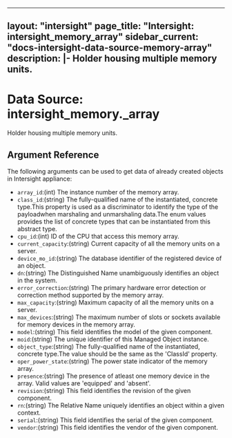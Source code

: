 
---
layout: "intersight"
page_title: "Intersight: intersight_memory_array"
sidebar_current: "docs-intersight-data-source-memory-array"
description: |-
Holder housing multiple memory units.
---

# Data Source: intersight_memory._array
Holder housing multiple memory units.
## Argument Reference
The following arguments can be used to get data of already created objects in Intersight appliance:
* `array_id`:(int) The instance number of the memory array. 
* `class_id`:(string) The fully-qualified name of the instantiated, concrete type.This property is used as a discriminator to identify the type of the payloadwhen marshaling and unmarshaling data.The enum values provides the list of concrete types that can be instantiated from this abstract type. 
* `cpu_id`:(int) ID of the CPU that access this memory array. 
* `current_capacity`:(string) Current capacity of all the memory units on a server. 
* `device_mo_id`:(string) The database identifier of the registered device of an object. 
* `dn`:(string) The Distinguished Name unambiguously identifies an object in the system. 
* `error_correction`:(string) The primary hardware error detection or correction method supported by the memory array. 
* `max_capacity`:(string) Maximum capacity of all the memory units on a server. 
* `max_devices`:(string) The maximum number of slots or sockets available for memory devices in the memory array. 
* `model`:(string) This field identifies the model of the given component. 
* `moid`:(string) The unique identifier of this Managed Object instance. 
* `object_type`:(string) The fully-qualified name of the instantiated, concrete type.The value should be the same as the 'ClassId' property. 
* `oper_power_state`:(string) The power state indicator of the memory array. 
* `presence`:(string) The presence of atleast one memory device in the array. Valid values are 'equipped' and 'absent'. 
* `revision`:(string) This field identifies the revision of the given component. 
* `rn`:(string) The Relative Name uniquely identifies an object within a given context. 
* `serial`:(string) This field identifies the serial of the given component. 
* `vendor`:(string) This field identifies the vendor of the given component. 
